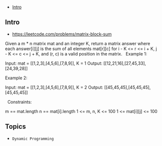 - [Intro](#intro)

## Intro

- https://leetcode.com/problems/matrix-block-sum

Given a m * n matrix mat and an integer K, return a matrix answer where each answer[i][j] is the sum of all elements mat[r][c] for i - K <= r <= i + K, j - K <= c <= j + K, and (r, c) is a valid position in the matrix.
 
Example 1:

Input: mat = [[1,2,3],[4,5,6],[7,8,9]], K = 1
Output: [[12,21,16],[27,45,33],[24,39,28]]

Example 2:

Input: mat = [[1,2,3],[4,5,6],[7,8,9]], K = 2
Output: [[45,45,45],[45,45,45],[45,45,45]]

 
Constraints:

m == mat.length
n == mat[i].length
1 <= m, n, K <= 100
1 <= mat[i][j] <= 100


## Topics

- `Dynamic Programming`


